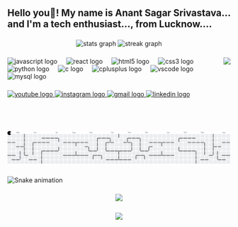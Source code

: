 <h2 align="left">Hello you👋! My name is Anant Sagar Srivastava... and I'm a tech enthusiast..., from Lucknow....</h2>

###

<div align="center">
  <img src="https://github-readme-stats.vercel.app/api?username=anantsagarsrivastava&hide_title=false&hide_rank=false&show_icons=true&include_all_commits=true&count_private=true&disable_animations=false&theme=dracula&locale=en&hide_border=false" height="150" alt="stats graph"  />
  <img src="https://streak-stats.demolab.com?user=anantsagarsrivastava&locale=en&mode=daily&theme=dracula&hide_border=false&border_radius=5" height="150" alt="streak graph"  />
</div>

###

<img align="right" height="166" src="https://media3.giphy.com/media/v1.Y2lkPTc5MGI3NjExOW9tb25lM3B6eW0xOGp1MDdza2ZtcHhtZWc0bmMxY3d6ZWt2N2x0OCZlcD12MV9pbnRlcm5hbF9naWZfYnlfaWQmY3Q9Zw/78XCFBGOlS6keY1Bil/giphy.gif"  />

###

<div align="left">
  <img src="https://cdn.jsdelivr.net/gh/devicons/devicon/icons/javascript/javascript-original.svg" height="30" alt="javascript logo"  />
  <img width="12" />
  <img src="https://cdn.jsdelivr.net/gh/devicons/devicon/icons/react/react-original.svg" height="30" alt="react logo"  />
  <img width="12" />
  <img src="https://cdn.jsdelivr.net/gh/devicons/devicon/icons/html5/html5-original.svg" height="30" alt="html5 logo"  />
  <img width="12" />
  <img src="https://cdn.jsdelivr.net/gh/devicons/devicon/icons/css3/css3-original.svg" height="30" alt="css3 logo"  />
  <img width="12" />
  <img src="https://cdn.jsdelivr.net/gh/devicons/devicon/icons/python/python-original.svg" height="30" alt="python logo"  />
  <img width="12" />
  <img src="https://cdn.jsdelivr.net/gh/devicons/devicon/icons/c/c-original.svg" height="30" alt="c logo"  />
  <img width="12" />
  <img src="https://cdn.jsdelivr.net/gh/devicons/devicon/icons/cplusplus/cplusplus-original.svg" height="30" alt="cplusplus logo"  />
  <img width="12" />
  <img src="https://cdn.jsdelivr.net/gh/devicons/devicon/icons/vscode/vscode-original.svg" height="30" alt="vscode logo"  />
  <img width="12" />
  <img src="https://cdn.jsdelivr.net/gh/devicons/devicon/icons/mysql/mysql-original.svg" height="30" alt="mysql logo"  />
</div>

###

<div align="left">
  <a href="https://www.youtube.com/@anantsagarsrivastav6467" target="_blank">
    <img src="https://img.shields.io/static/v1?message=Youtube&logo=youtube&label=&color=FF0000&logoColor=white&labelColor=&style=for-the-badge" height="35" alt="youtube logo"  />
  </a>
  <a href="https://www.instagram.com/_sempiternity_?igsh=MWJnZmlvNWF0eGQ0Yw%3D%3D&utm_source=qr" target="_blank">
    <img src="https://img.shields.io/static/v1?message=Instagram&logo=instagram&label=&color=E4405F&logoColor=white&labelColor=&style=for-the-badge" height="35" alt="instagram logo"  />
  </a>
  <a href="anantsagar064@outlook.com" target="_blank">
    <img src="https://img.shields.io/static/v1?message=Gmail&logo=gmail&label=&color=D14836&logoColor=white&labelColor=&style=for-the-badge" height="35" alt="gmail logo"  />
  </a>
  <a href="linkedin.com/in/anant-sagar-srivastava-577aa6284" target="_blank">
    <img src="https://img.shields.io/static/v1?message=LinkedIn&logo=linkedin&label=&color=0077B5&logoColor=white&labelColor=&style=for-the-badge" height="35" alt="linkedin logo"  />
  </a>
</div>

###

<picture>
  <source media="(prefers-color-scheme: dark)" srcset="https://raw.githubusercontent.com/anantsagarsrivastava/anantsagarsrivastava/output/pacman-contribution-graph-dark.svg">
  <source media="(prefers-color-scheme: light)" srcset="https://raw.githubusercontent.com/anantsagarsrivastava/anantsagarsrivastava/output/pacman-contribution-graph.svg">
  <img alt="pacman contribution graph" src="https://raw.githubusercontent.com/anantsagarsrivastava/anantsagarsrivastava/output/pacman-contribution-graph.svg">
</picture>

###

<img src="https://raw.githubusercontent.com/anantsagarsrivastava/anantsagarsrivastava/output/snake.svg" alt="Snake animation" />

###

<div align="center">
  <img height="200" src="https://media0.giphy.com/media/v1.Y2lkPTc5MGI3NjExa244dWpyOG9nYjg0enQyNW55N3d6eDh0OTF4eTBpcHlqOHc5OGswdiZlcD12MV9pbnRlcm5hbF9naWZfYnlfaWQmY3Q9Zw/zOvBKUUEERdNm/giphy.gif"  />
</div>

###

<div align="center">
  <img src="https://profile-counter.glitch.me/anantsagarsrivastava/count.svg?"  />
</div>

###

